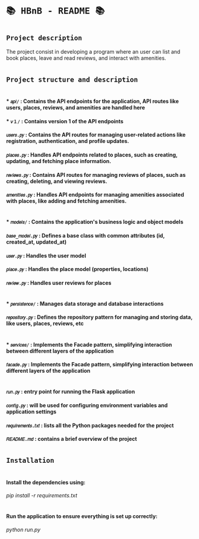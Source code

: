 # `📚 HBnB - README 📚`
#
## `Project description`
The project consist in developing a program  where an user can  list and 
book places, leave and read reviews, and interact with amenities.  
#
## `Project structure and description`
#
#### * `𝑎𝑝𝑖/` : Contains the API endpoints for the application, API routes like users, places, reviews, and amenities are handled here
#### * `𝘷１/` : Contains version 1 of the API endpoints
#### `𝑢𝑠𝑒𝑟𝑠.𝑝𝑦` : Contains the API routes for managing user-related actions like registration, authentication, and profile updates.
#### `𝑝𝑙𝑎𝑐𝑒𝑠.𝑝𝑦` : Handles API endpoints related to places, such as creating, updating, and fetching place information.
#### `𝑟𝑒𝑣𝑖𝑒𝑤𝑠.𝑝𝑦` : Contains API routes for managing reviews of places, such as creating, deleting, and viewing reviews.
#### `𝑎𝑚𝑒𝑛𝑖𝑡𝑖𝑒𝑠.𝑝𝑦` : Handles API endpoints for managing amenities associated with places, like adding and fetching amenities.
#
#### * `𝑚𝑜𝑑𝑒𝑙𝑠/` : Contains the application's business logic and object models
#### `𝑏𝑎𝑠𝑒_𝑚𝑜𝑑𝑒𝑙.𝑝𝑦` : Defines a base class with common attributes (id, created_at, updated_at)
#### `𝑢𝑠𝑒𝑟.𝑝𝑦` : Handles the user model
#### `𝑝𝑙𝑎𝑐𝑒.𝑝𝑦` : Handles the place model (properties, locations)
#### `𝑟𝑒𝑣𝑖𝑒𝑤.𝑝𝑦` : Handles user reviews for places
#
#### * `𝑝𝑒𝑟𝑠𝑖𝑠𝑡𝑒𝑛𝑐𝑒/` : Manages data storage and database interactions
#### `𝑟𝑒𝑝𝑜𝑠𝑖𝑡𝑜𝑟𝑦.𝑝𝑦` : Defines the repository pattern for managing and storing data, like users, places, reviews, etc
#
#### * `𝑠𝑒𝑟𝑣𝑖𝑐𝑒𝑠/` : Implements the Facade pattern, simplifying interaction between different layers of the application
#### `𝑓𝑎𝑐𝑎𝑑𝑒.𝑝𝑦` : Implements the Facade pattern, simplifying interaction between different layers of the application
#
#### `𝑟𝑢𝑛.𝑝𝑦` : entry point for running the Flask application
#### `𝑐𝑜𝑛𝑓𝑖𝑔.𝑝𝑦` : will be used for configuring environment variables and application settings
#### `𝑟𝑒𝑞𝑢𝑖𝑟𝑒𝑚𝑒𝑛𝑡𝑠.𝑡𝑥𝑡` : lists all the Python packages needed for the project
#### `𝑅𝐸𝐴𝐷𝑀𝐸.𝑚𝑑` : contains a brief overview of the project
#
#
## `Installation`
#
#
#### Install the dependencies using:
*pip install -r requirements.txt*
#
#
#### Run the application to ensure everything is set up correctly:
*python run.py*
